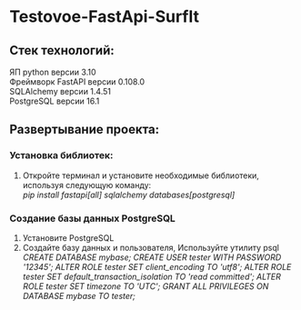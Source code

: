 # Testovoe-FastApi-SurfIt
## Cтек технологий:
ЯП python версии 3.10  
Фреймворк FastAPI версии 0.108.0  
SQLAlchemy версии 1.4.51  
PostgreSQL версии 16.1  
## Развертывание проекта:
### Установка библиотек:
1. Откройте терминал и установите необходимые библиотеки, используя следующую команду:  
_pip install fastapi[all] sqlalchemy databases[postgresql]_
### Создание базы данных PostgreSQL
1. Установите PostgreSQL  
2. Создайте базу данных и пользователя, Используйте утилиту psql
_CREATE DATABASE mybase;_
_CREATE USER tester WITH PASSWORD '12345';_
_ALTER ROLE tester SET client_encoding TO 'utf8';_
_ALTER ROLE tester SET default_transaction_isolation TO 'read committed';_
_ALTER ROLE tester SET timezone TO 'UTC';_
_GRANT ALL PRIVILEGES ON DATABASE mybase TO tester;_
